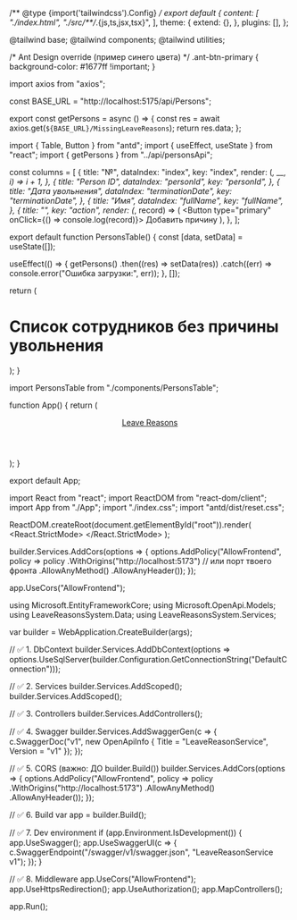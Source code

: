/** @type {import('tailwindcss').Config} */
export default {
  content: [
    "./index.html",
    "./src/**/*.{js,ts,jsx,tsx}",
  ],
  theme: {
    extend: {},
  },
  plugins: [],
};




@tailwind base;
@tailwind components;
@tailwind utilities;

/* Ant Design override (пример синего цвета) */
.ant-btn-primary {
  background-color: #1677ff !important;
}



import axios from "axios";

const BASE_URL = "http://localhost:5175/api/Persons";

export const getPersons = async () => {
  const res = await axios.get(`${BASE_URL}/MissingLeaveReasons`);
  return res.data;
};



import { Table, Button } from "antd";
import { useEffect, useState } from "react";
import { getPersons } from "../api/personsApi";

const columns = [
  {
    title: "№",
    dataIndex: "index",
    key: "index",
    render: (_, __, i) => i + 1,
  },
  {
    title: "Person ID",
    dataIndex: "personId",
    key: "personId",
  },
  {
    title: "Дата увольнения",
    dataIndex: "terminationDate",
    key: "terminationDate",
  },
  {
    title: "Имя",
    dataIndex: "fullName",
    key: "fullName",
  },
  {
    title: "",
    key: "action",
    render: (_, record) => (
      <Button type="primary" onClick={() => console.log(record)}>
        Добавить причину
      </Button>
    ),
  },
];

export default function PersonsTable() {
  const [data, setData] = useState([]);

  useEffect(() => {
    getPersons()
      .then((res) => setData(res))
      .catch((err) => console.error("Ошибка загрузки:", err));
  }, []);

  return (
    <div className="p-8">
      <h1 className="text-2xl font-bold text-blue-700 mb-4">
        Список сотрудников без причины увольнения
      </h1>
      <Table rowKey="personId" columns={columns} dataSource={data} bordered />
    </div>
  );
}



import PersonsTable from "./components/PersonsTable";

function App() {
  return (
    <div className="min-h-screen bg-blue-50">
      <header className="bg-blue-700 text-white px-6 py-4 text-xl font-semibold shadow">
        <a href="/" className="hover:underline">Leave Reasons</a>
      </header>
      <main>
        <PersonsTable />
      </main>
    </div>
  );
}

export default App;





import React from "react";
import ReactDOM from "react-dom/client";
import App from "./App";
import "./index.css";
import "antd/dist/reset.css";

ReactDOM.createRoot(document.getElementById("root")).render(
  <React.StrictMode>
    <App />
  </React.StrictMode>
);




<!doctype html>
<html lang="ru">
  <head>
    <meta charset="UTF-8" />
    <meta name="viewport" content="width=device-width, initial-scale=1.0" />
    <title>Leave Reasons</title>
  </head>
  <body>
    <div id="root"></div>
    <script type="module" src="/src/main.jsx"></script>
  </body>
</html>




builder.Services.AddCors(options =>
{
    options.AddPolicy("AllowFrontend",
        policy => policy
            .WithOrigins("http://localhost:5173") // или порт твоего фронта
            .AllowAnyMethod()
            .AllowAnyHeader());
});

app.UseCors("AllowFrontend");

using Microsoft.EntityFrameworkCore;
using Microsoft.OpenApi.Models;
using LeaveReasonsSystem.Data;
using LeaveReasonsSystem.Services;

var builder = WebApplication.CreateBuilder(args);

// ✅ 1. DbContext
builder.Services.AddDbContext<AppDbContext>(options =>
    options.UseSqlServer(builder.Configuration.GetConnectionString("DefaultConnection")));

// ✅ 2. Services
builder.Services.AddScoped<PersonsLeaveReasonService>();
builder.Services.AddScoped<LeaveReasonsService>();

// ✅ 3. Controllers
builder.Services.AddControllers();

// ✅ 4. Swagger
builder.Services.AddSwaggerGen(c =>
{
    c.SwaggerDoc("v1", new OpenApiInfo { Title = "LeaveReasonService", Version = "v1" });
});

// ✅ 5. CORS (важно: ДО builder.Build())
builder.Services.AddCors(options =>
{
    options.AddPolicy("AllowFrontend",
        policy => policy
            .WithOrigins("http://localhost:5173")
            .AllowAnyMethod()
            .AllowAnyHeader());
});

// ✅ 6. Build
var app = builder.Build();

// ✅ 7. Dev environment
if (app.Environment.IsDevelopment())
{
    app.UseSwagger();
    app.UseSwaggerUI(c =>
    {
        c.SwaggerEndpoint("/swagger/v1/swagger.json", "LeaveReasonService v1");
    });
}

// ✅ 8. Middleware
app.UseCors("AllowFrontend");
app.UseHttpsRedirection();
app.UseAuthorization();
app.MapControllers();

app.Run();
